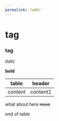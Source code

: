 ```yaml
---
permalink: /w00/
---
```


# <h1> tag
### <h3> tag

*italic*
  
**bold**

table | header
-|-
content | content1
  what about here
  ~~nooo~~

end of table
